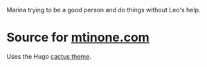 Marina trying to be a good person and do things without Leo's help.

# Source for [mtinone.com](https://mtinone.com)

Uses the Hugo [cactus theme](https://github.com/monkeyWzr/hugo-theme-cactus).
